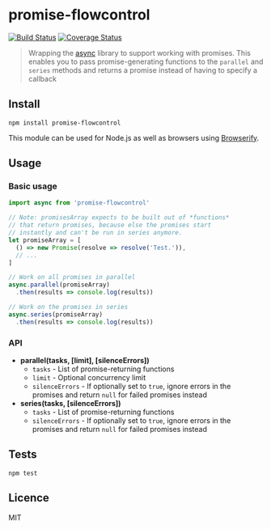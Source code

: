 # promise-flowcontrol

[![Build Status](https://img.shields.io/travis/queicherius/promise-flowcontrol.svg?style=flat-square)](https://travis-ci.org/queicherius/promise-flowcontrol)
[![Coverage Status](https://img.shields.io/codecov/c/github/queicherius/promise-flowcontrol/master.svg?style=flat-square)](https://codecov.io/github/queicherius/promise-flowcontrol)

> Wrapping the [async](https://github.com/caolan/async) library to support working with promises. This enables you to pass promise-generating functions to the `parallel` and `series` methods and returns a promise instead of having to specify a callback

## Install

```
npm install promise-flowcontrol
```

This module can be used for Node.js as well as browsers using [Browserify](https://github.com/substack/browserify-handbook#how-node_modules-works).

## Usage

### Basic usage

```js
import async from 'promise-flowcontrol'

// Note: promisesArray expects to be built out of *functions*
// that return promises, because else the promises start 
// instantly and can't be run in series anymore.
let promiseArray = [
  () => new Promise(resolve => resolve('Test.')),
  // ...
]

// Work on all promises in parallel
async.parallel(promiseArray)
  .then(results => console.log(results))

// Work on the promises in series
async.series(promiseArray)
  .then(results => console.log(results))
```

### API

- **parallel(tasks, [limit], [silenceErrors])**
    - `tasks` - List of promise-returning functions
    - `limit` - Optional concurrency limit
    - `silenceErrors` - If optionally set to `true`, ignore errors in the promises and return `null` for failed promises instead
- **series(tasks, [silenceErrors])**
    - `tasks` - List of promise-returning functions
    - `silenceErrors` - If optionally set to `true`, ignore errors in the promises and return `null` for failed promises instead

## Tests

```
npm test
```

## Licence

MIT
